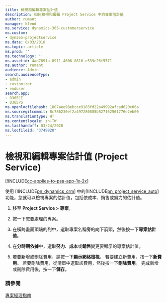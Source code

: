 ```yaml
---
title: 檢視和編輯專案估計值
description: 如何檢視和編輯 Project Service 中的專案估計值
author: rumant
manager: kfend
ms.service: dynamics-365-customerservice
ms.custom:
- dyn365-projectservice
ms.date: 8/03/2018
ms.topic: article
ms.prod: ''
ms.technology: ''
ms.assetid: 4ad7691a-8911-4606-8816-e539c26f5571
ms.author: rumant
audience: Admin
search.audienceType:
- admin
- customizer
- enduser
search.app:
- D365CE
- D365PS
ms.openlocfilehash: 1807aee98ebcce9103fd22a49992afcad620c06a
ms.sourcegitcommit: 8c786230ef2a497280885b827162561776e2eb00
ms.translationtype: HT
ms.contentlocale: zh-TW
ms.lasthandoff: 03/24/2020
ms.locfileid: "3749920"
---
```

# <a name="view-and-edit-project-estimates-project-service"></a>檢視和編輯專案估計值 (Project Service)

[!INCLUDE[cc-applies-to-psa-app-1x-2x](../includes/cc-applies-to-psa-app-1x-2x.md)]

使用 [!INCLUDE[pn_dynamics_crm](../includes/pn-dynamics-crm.md)] 中的[!INCLUDE[pn_project_service_auto](../includes/pn-project-service-auto.md)]功能，您就可以檢視專案的估計值，包括依成本、銷售或努力的估計值。  
  
1.  移至 **Project Service > 專案**。  
  
2.  按一下您要處理的專案。  
  
3.  在橫跨畫面頂端的列中，選取專案名稱旁的向下箭頭，然後按一下**專案估計值**。  
  
4.  在**分時期依據**中，選取**努力**、**成本**或**銷售**變更要顯示的專案估計值。  
  
5.  若要新增或刪除費用，請按一下**顯示網格檢視**。 若要建立新費用，按一下**新費用**。 若要刪除費用，從清單中選取該費用，然後按一下**刪除費用**。 完成新增或刪除費用後，按一下**儲存**。  
  
### <a name="see-also"></a>請參閱  
 [專案經理指南](../project-service/project-manager-guide.md)
